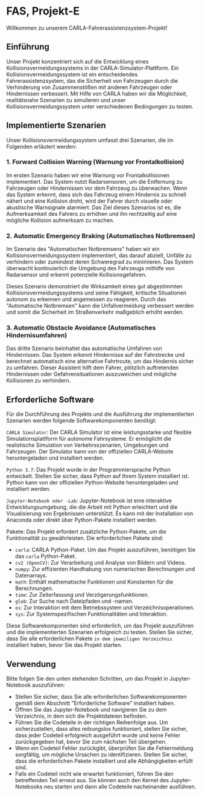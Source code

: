 # FAS, Projekt-E

Willkommen zu unserem CARLA-Fahrerassistenzsystem-Projekt!

## Einführung

Unser Projekt konzentriert sich auf die Entwicklung eines Kollisionsvermeidungssystems in der CARLA-Simulator-Plattform. Ein Kollisionsvermeidungssystem ist ein entscheidendes Fahrerassistenzsystem, das die Sicherheit von Fahrzeugen durch die Verhinderung von Zusammenstößen mit anderen Fahrzeugen oder Hindernissen verbessert. Mit Hilfe von CARLA haben wir die Möglichkeit, realitätsnahe Szenarien zu simulieren und unser Kollisionsvermeidungssystem unter verschiedenen Bedingungen zu testen.

## Implementierte Szenarien 

Unser Kollisionsvermeidungssystem umfasst drei Szenarien, die im Folgenden erläutert werden:

### 1. Forward Collision Warning (Warnung vor Frontalkollision)

Im ersten Szenario haben wir eine Warnung vor Frontalkollisionen implementiert. Das System nutzt Radarsensoren, um die Entfernung zu Fahrzeugen oder Hindernissen vor dem Fahrzeug zu überwachen. Wenn das System erkennt, dass sich das Fahrzeug einem Hindernis zu schnell nähert und eine Kollision droht, wird der Fahrer durch visuelle oder akustische Warnsignale alarmiert. Das Ziel dieses Szenarios ist es, die Aufmerksamkeit des Fahrers zu erhöhen und ihn rechtzeitig auf eine mögliche Kollision aufmerksam zu machen.

### 2. Automatic Emergency Braking (Automatisches Notbremsen)

Im Szenario des "Automatischen Notbremsens" haben wir ein Kollisionsvermeidungssystem implementiert, das darauf abzielt, Unfälle zu verhindern oder zumindest deren Schweregrad zu minimieren. Das System überwacht kontinuierlich die Umgebung des Fahrzeugs mithilfe von Radarsensor und erkennt potenzielle Kollisionsgefahren.

Dieses Szenario demonstriert die Wirksamkeit eines gut abgestimmten Kollisionsvermeidungssystems und seine Fähigkeit, kritische Situationen autonom zu erkennen und angemessen zu reagieren. Durch das "Automatische Notbremsen" kann die Unfallvermeidung verbessert werden und somit die Sicherheit im Straßenverkehr maßgeblich erhöht werden.

### 3. Automatic Obstacle Avoidance (Automatisches Hindernisumfahren)

Das dritte Szenario beinhaltet das automatische Umfahren von Hindernissen. Das System erkennt Hindernisse auf der Fahrstrecke und berechnet automatisch eine alternative Fahrtroute, um das Hindernis sicher zu umfahren. Dieser Assistent hilft dem Fahrer, plötzlich auftretenden Hindernissen oder Gefahrensituationen auszuweichen und mögliche Kollisionen zu verhindern.

## Erforderliche Software

Für die Durchführung des Projekts und die Ausführung der implementierten Szenarien werden folgende Softwarekomponenten benötigt:

`CARLA Simulator`: Der CARLA Simulator ist eine leistungsstarke und flexible Simulationsplattform für autonome Fahrsysteme. Er ermöglicht die realistische Simulation von Verkehrsszenarien, Umgebungen und Fahrzeugen. Der Simulator kann von der offiziellen CARLA-Website heruntergeladen und installiert werden.

`Python 3.7`: Das Projekt wurde in der Programmiersprache Python entwickelt. Stellen Sie sicher, dass Python auf Ihrem System installiert ist. Python kann von der offiziellen Python-Website heruntergeladen und installiert werden.

`Jupyter-Notebook oder -Lab`: Jupyter-Notebook ist eine interaktive Entwicklungsumgebung, die die Arbeit mit Python erleichtert und die Visualisierung von Ergebnissen unterstützt. Es kann mit der Installation von Anaconda oder direkt über Python-Pakete installiert werden.

Pakete: Das Projekt erfordert zusätzliche Python-Pakete, um die Funktionalität zu gewährleisten. Die erforderlichen Pakete sind:

* `carla`: CARLA Python-Paket. Um das Projekt auszuführen, benötigen Sie das `carla` Python-Paket.
* `cv2 (OpenCV)`: Zur Verarbeitung und Analyse von Bildern und Videos.
* `numpy`: Zur effizienten Handhabung von numerischen Berechnungen und Datenarrays.
* `math`: Enthält mathematische Funktionen und Konstanten für die Berechnungen.
* `time`: Zur Zeiterfassung und Verzögerungsfunktionen.
* `glob`: Zur Suche nach Dateipfaden und -namen.
* `os`: Zur Interaktion mit dem Betriebssystem und Verzeichnisoperationen.
* `sys`: Zur Systemspezifischen Funktionalitäten und Interaktion.

Diese Softwarekomponenten sind erforderlich, um das Projekt auszuführen und die implementierten Szenarien erfolgreich zu testen. Stellen Sie sicher, dass Sie alle erforderlichen Pakete `in dem jeweiligen Verzeichnis` installiert haben, bevor Sie das Projekt starten.

## Verwendung

Bitte folgen Sie den unten stehenden Schritten, um das Projekt in Jupyter-Notebook auszuführen:

* Stellen Sie sicher, dass Sie alle erforderlichen Softwarekomponenten gemäß dem Abschnitt "Erforderliche Software" installiert haben.
* Öffnen Sie das Jupyter-Notebook und navigieren Sie zu dem Verzeichnis, in dem sich die Projektdateien befinden.
* Führen Sie die Codeteile in der richtigen Reihenfolge aus. Um sicherzustellen, dass alles reibungslos funktioniert, stellen Sie sicher, dass jeder Codeteil erfolgreich ausgeführt wurde und keine Fehler zurückgegeben hat, bevor Sie zum nächsten Teil übergehen.
* Wenn ein Codeteil Fehler zurückgibt, überprüfen Sie die Fehlermeldung sorgfältig, um mögliche Ursachen zu identifizieren. Stellen Sie sicher, dass die erforderlichen Pakete installiert und alle Abhängigkeiten erfüllt sind.
* Falls ein Codeteil nicht wie erwartet funktioniert, führen Sie den betreffenden Teil erneut aus. Sie können auch den Kernel des Jupyter-Notebooks neu starten und dann alle Codeteile nacheinander ausführen.





